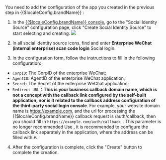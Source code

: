 <IntegrationDetailCard :title="`Fill in the app configuration in ${$localeConfig.brandName}`">

You need to add the configuration of the app you created in the previous step in {{$localeConfig.brandName}} :

1. In the [{{$localeConfig.brandName}} console](https://console.authing.cn), go to the "Social Identity Source" configuration page, click "Create Social Identity Source" to start selecting and creating.
   ![](~@imagesZhCn/connections/Add-Social-Connections.png)
2. In all social identity source icons, find and enter **Enterprise WeChat (internal enterprise) scan code login** Social login.

3. In the configuration form, follow the instructions to fill in the following configuration:

- `CorpID`: The CorpID of the enterprise WeChat;
- `AgentID`: AgentID of the enterprise WeChat application;
- `Secret`: The Secret of the enterprise WeChat application;
- `Redirect URL`：**This is your business callback domain name, which is not a concept with the callback link configured by the self-built application, nor is it related to the callback address configuration of the third-party social login console**. For example, your website domain name is https://example.com, and the url for processing the {{$localeConfig.brandName}} callback request is /auth/callback, then you should fill in `https://example.com/auth/callback `. This parameter is no longer recommended Use , it is recommended to configure the callback link separately in the application, where the address can be filled with `#`.

4. After the configuration is complete, click the "Create" button to complete the creation.

</IntegrationDetailCard>
